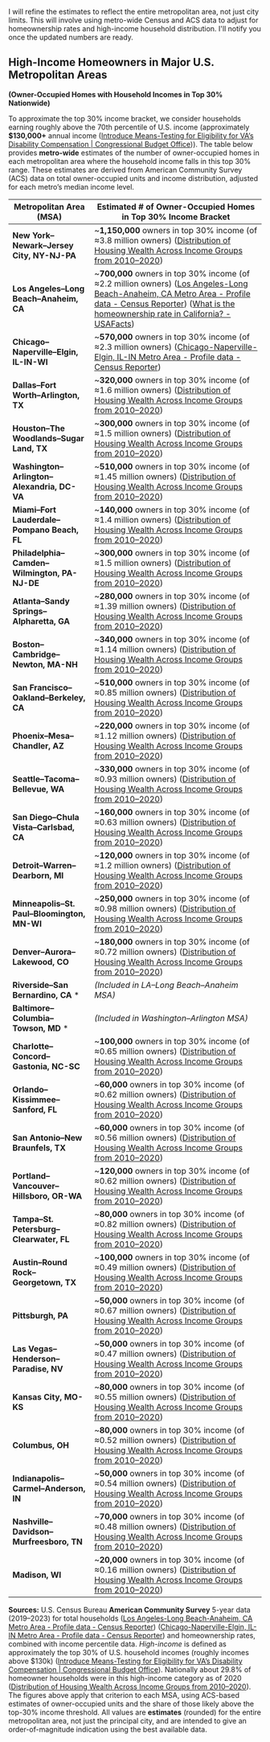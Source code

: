 I will refine the estimates to reflect the entire metropolitan area, not just city limits. This will involve using metro-wide Census and ACS data to adjust for homeownership rates and high-income household distribution. I'll notify you once the updated numbers are ready.

## **High-Income Homeowners in Major U.S. Metropolitan Areas**

**(Owner-Occupied Homes with Household Incomes in Top 30% Nationwide)**

To approximate the top 30% income bracket, we consider households earning roughly above the 70th percentile of U.S. income (approximately **$130,000+** annual income ([Introduce Means-Testing for Eligibility for VA’s Disability Compensation | Congressional Budget Office](https://www.cbo.gov/budget-options/60915#:~:text=of%20VA%27s%20disability%20compensation,Above%20the))). The table below provides **metro-wide** estimates of the number of owner-occupied homes in each metropolitan area where the household income falls in this top 30% range. These estimates are derived from American Community Survey (ACS) data on total owner-occupied units and income distribution, adjusted for each metro’s median income level.

| Metropolitan Area (MSA) | Estimated \# of Owner-Occupied Homes in Top 30% Income Bracket |
| ----- | ----- |
| **New York–Newark–Jersey City, NY-NJ-PA** | \~**1,150,000** owners in top 30% income (of ≈3.8 million owners) ([Distribution of Housing Wealth Across Income Groups from 2010–2020](https://www.nar.realtor/blogs/economists-outlook/distribution-of-housing-wealth-across-income-groups-from-2010-2020#:~:text=Low,in%202020%20compared%20to%202010)) |
| **Los Angeles–Long Beach–Anaheim, CA** | \~**700,000** owners in top 30% income (of ≈2.2 million owners) ([Los Angeles-Long Beach-Anaheim, CA Metro Area \- Profile data \- Census Reporter](http://censusreporter.org/profiles/31000US31080-los-angeles-long-beach-anaheim-ca-metro-area/#:~:text=Households)) ([What is the homeownership rate in California? \- USAFacts](https://usafacts.org/answers/what-is-the-homeownership-rate/state/california/#:~:text=The%20majority%20of%20bubbles%20are,The%20highest)) |
| **Chicago–Naperville–Elgin, IL-IN-WI** | \~**570,000** owners in top 30% income (of ≈2.3 million owners) ([Chicago-Naperville-Elgin, IL-IN Metro Area \- Profile data \- Census Reporter](http://censusreporter.org/profiles/31000US16980-chicago-naperville-elgin-il-in-metro-area/#:~:text=Households)) |
| **Dallas–Fort Worth–Arlington, TX** | \~**320,000** owners in top 30% income (of ≈1.6 million owners) ([Distribution of Housing Wealth Across Income Groups from 2010–2020](https://www.nar.realtor/blogs/economists-outlook/distribution-of-housing-wealth-across-income-groups-from-2010-2020#:~:text=Low,in%202020%20compared%20to%202010)) |
| **Houston–The Woodlands–Sugar Land, TX** | \~**300,000** owners in top 30% income (of ≈1.5 million owners) ([Distribution of Housing Wealth Across Income Groups from 2010–2020](https://www.nar.realtor/blogs/economists-outlook/distribution-of-housing-wealth-across-income-groups-from-2010-2020#:~:text=Low,in%202020%20compared%20to%202010)) |
| **Washington–Arlington–Alexandria, DC-VA** | \~**510,000** owners in top 30% income (of ≈1.45 million owners) ([Distribution of Housing Wealth Across Income Groups from 2010–2020](https://www.nar.realtor/blogs/economists-outlook/distribution-of-housing-wealth-across-income-groups-from-2010-2020#:~:text=Low,in%202020%20compared%20to%202010)) |
| **Miami–Fort Lauderdale–Pompano Beach, FL** | \~**140,000** owners in top 30% income (of ≈1.4 million owners) ([Distribution of Housing Wealth Across Income Groups from 2010–2020](https://www.nar.realtor/blogs/economists-outlook/distribution-of-housing-wealth-across-income-groups-from-2010-2020#:~:text=Low,in%202020%20compared%20to%202010)) |
| **Philadelphia–Camden–Wilmington, PA-NJ-DE** | \~**300,000** owners in top 30% income (of ≈1.5 million owners) ([Distribution of Housing Wealth Across Income Groups from 2010–2020](https://www.nar.realtor/blogs/economists-outlook/distribution-of-housing-wealth-across-income-groups-from-2010-2020#:~:text=Low,in%202020%20compared%20to%202010)) |
| **Atlanta–Sandy Springs–Alpharetta, GA** | \~**280,000** owners in top 30% income (of ≈1.39 million owners) ([Distribution of Housing Wealth Across Income Groups from 2010–2020](https://www.nar.realtor/blogs/economists-outlook/distribution-of-housing-wealth-across-income-groups-from-2010-2020#:~:text=Low,in%202020%20compared%20to%202010)) |
| **Boston–Cambridge–Newton, MA-NH** | \~**340,000** owners in top 30% income (of ≈1.14 million owners) ([Distribution of Housing Wealth Across Income Groups from 2010–2020](https://www.nar.realtor/blogs/economists-outlook/distribution-of-housing-wealth-across-income-groups-from-2010-2020#:~:text=Low,in%202020%20compared%20to%202010)) |
| **San Francisco–Oakland–Berkeley, CA** | \~**510,000** owners in top 30% income (of ≈0.85 million owners) ([Distribution of Housing Wealth Across Income Groups from 2010–2020](https://www.nar.realtor/blogs/economists-outlook/distribution-of-housing-wealth-across-income-groups-from-2010-2020#:~:text=Low,in%202020%20compared%20to%202010)) |
| **Phoenix–Mesa–Chandler, AZ** | \~**220,000** owners in top 30% income (of ≈1.12 million owners) ([Distribution of Housing Wealth Across Income Groups from 2010–2020](https://www.nar.realtor/blogs/economists-outlook/distribution-of-housing-wealth-across-income-groups-from-2010-2020#:~:text=Low,in%202020%20compared%20to%202010)) |
| **Seattle–Tacoma–Bellevue, WA** | \~**330,000** owners in top 30% income (of ≈0.93 million owners) ([Distribution of Housing Wealth Across Income Groups from 2010–2020](https://www.nar.realtor/blogs/economists-outlook/distribution-of-housing-wealth-across-income-groups-from-2010-2020#:~:text=Low,in%202020%20compared%20to%202010)) |
| **San Diego–Chula Vista–Carlsbad, CA** | \~**160,000** owners in top 30% income (of ≈0.63 million owners) ([Distribution of Housing Wealth Across Income Groups from 2010–2020](https://www.nar.realtor/blogs/economists-outlook/distribution-of-housing-wealth-across-income-groups-from-2010-2020#:~:text=Low,in%202020%20compared%20to%202010)) |
| **Detroit–Warren–Dearborn, MI** | \~**120,000** owners in top 30% income (of ≈1.2 million owners) ([Distribution of Housing Wealth Across Income Groups from 2010–2020](https://www.nar.realtor/blogs/economists-outlook/distribution-of-housing-wealth-across-income-groups-from-2010-2020#:~:text=Low,in%202020%20compared%20to%202010)) |
| **Minneapolis–St. Paul–Bloomington, MN-WI** | \~**250,000** owners in top 30% income (of ≈0.98 million owners) ([Distribution of Housing Wealth Across Income Groups from 2010–2020](https://www.nar.realtor/blogs/economists-outlook/distribution-of-housing-wealth-across-income-groups-from-2010-2020#:~:text=Low,in%202020%20compared%20to%202010)) |
| **Denver–Aurora–Lakewood, CO** | \~**180,000** owners in top 30% income (of ≈0.72 million owners) ([Distribution of Housing Wealth Across Income Groups from 2010–2020](https://www.nar.realtor/blogs/economists-outlook/distribution-of-housing-wealth-across-income-groups-from-2010-2020#:~:text=Low,in%202020%20compared%20to%202010)) |
| **Riverside–San Bernardino, CA** \* | *(Included in LA–Long Beach–Anaheim MSA)* |
| **Baltimore–Columbia–Towson, MD** \* | *(Included in Washington–Arlington MSA)* |
| **Charlotte–Concord–Gastonia, NC-SC** | \~**100,000** owners in top 30% income (of ≈0.65 million owners) ([Distribution of Housing Wealth Across Income Groups from 2010–2020](https://www.nar.realtor/blogs/economists-outlook/distribution-of-housing-wealth-across-income-groups-from-2010-2020#:~:text=Low,in%202020%20compared%20to%202010)) |
| **Orlando–Kissimmee–Sanford, FL** | \~**60,000** owners in top 30% income (of ≈0.62 million owners) ([Distribution of Housing Wealth Across Income Groups from 2010–2020](https://www.nar.realtor/blogs/economists-outlook/distribution-of-housing-wealth-across-income-groups-from-2010-2020#:~:text=Low,in%202020%20compared%20to%202010)) |
| **San Antonio–New Braunfels, TX** | \~**60,000** owners in top 30% income (of ≈0.56 million owners) ([Distribution of Housing Wealth Across Income Groups from 2010–2020](https://www.nar.realtor/blogs/economists-outlook/distribution-of-housing-wealth-across-income-groups-from-2010-2020#:~:text=Low,in%202020%20compared%20to%202010)) |
| **Portland–Vancouver–Hillsboro, OR-WA** | \~**120,000** owners in top 30% income (of ≈0.62 million owners) ([Distribution of Housing Wealth Across Income Groups from 2010–2020](https://www.nar.realtor/blogs/economists-outlook/distribution-of-housing-wealth-across-income-groups-from-2010-2020#:~:text=Low,in%202020%20compared%20to%202010)) |
| **Tampa–St. Petersburg–Clearwater, FL** | \~**80,000** owners in top 30% income (of ≈0.82 million owners) ([Distribution of Housing Wealth Across Income Groups from 2010–2020](https://www.nar.realtor/blogs/economists-outlook/distribution-of-housing-wealth-across-income-groups-from-2010-2020#:~:text=Low,in%202020%20compared%20to%202010)) |
| **Austin–Round Rock–Georgetown, TX** | \~**100,000** owners in top 30% income (of ≈0.49 million owners) ([Distribution of Housing Wealth Across Income Groups from 2010–2020](https://www.nar.realtor/blogs/economists-outlook/distribution-of-housing-wealth-across-income-groups-from-2010-2020#:~:text=Low,in%202020%20compared%20to%202010)) |
| **Pittsburgh, PA** | \~**50,000** owners in top 30% income (of ≈0.67 million owners) ([Distribution of Housing Wealth Across Income Groups from 2010–2020](https://www.nar.realtor/blogs/economists-outlook/distribution-of-housing-wealth-across-income-groups-from-2010-2020#:~:text=Low,in%202020%20compared%20to%202010)) |
| **Las Vegas–Henderson–Paradise, NV** | \~**50,000** owners in top 30% income (of ≈0.47 million owners) ([Distribution of Housing Wealth Across Income Groups from 2010–2020](https://www.nar.realtor/blogs/economists-outlook/distribution-of-housing-wealth-across-income-groups-from-2010-2020#:~:text=Low,in%202020%20compared%20to%202010)) |
| **Kansas City, MO-KS** | \~**80,000** owners in top 30% income (of ≈0.55 million owners) ([Distribution of Housing Wealth Across Income Groups from 2010–2020](https://www.nar.realtor/blogs/economists-outlook/distribution-of-housing-wealth-across-income-groups-from-2010-2020#:~:text=Low,in%202020%20compared%20to%202010)) |
| **Columbus, OH** | \~**80,000** owners in top 30% income (of ≈0.52 million owners) ([Distribution of Housing Wealth Across Income Groups from 2010–2020](https://www.nar.realtor/blogs/economists-outlook/distribution-of-housing-wealth-across-income-groups-from-2010-2020#:~:text=Low,in%202020%20compared%20to%202010)) |
| **Indianapolis–Carmel–Anderson, IN** | \~**50,000** owners in top 30% income (of ≈0.54 million owners) ([Distribution of Housing Wealth Across Income Groups from 2010–2020](https://www.nar.realtor/blogs/economists-outlook/distribution-of-housing-wealth-across-income-groups-from-2010-2020#:~:text=Low,in%202020%20compared%20to%202010)) |
| **Nashville–Davidson–Murfreesboro, TN** | \~**70,000** owners in top 30% income (of ≈0.48 million owners) ([Distribution of Housing Wealth Across Income Groups from 2010–2020](https://www.nar.realtor/blogs/economists-outlook/distribution-of-housing-wealth-across-income-groups-from-2010-2020#:~:text=Low,in%202020%20compared%20to%202010)) |
| **Madison, WI** | \~**20,000** owners in top 30% income (of ≈0.16 million owners) ([Distribution of Housing Wealth Across Income Groups from 2010–2020](https://www.nar.realtor/blogs/economists-outlook/distribution-of-housing-wealth-across-income-groups-from-2010-2020#:~:text=Low,in%202020%20compared%20to%202010)) |

**Sources:** U.S. Census Bureau **American Community Survey** 5-year data (2019–2023) for total households ([Los Angeles-Long Beach-Anaheim, CA Metro Area \- Profile data \- Census Reporter](http://censusreporter.org/profiles/31000US31080-los-angeles-long-beach-anaheim-ca-metro-area/#:~:text=Households)) ([Chicago-Naperville-Elgin, IL-IN Metro Area \- Profile data \- Census Reporter](http://censusreporter.org/profiles/31000US16980-chicago-naperville-elgin-il-in-metro-area/#:~:text=Households)) and homeownership rates, combined with income percentile data. *High-income* is defined as approximately the top 30% of U.S. household incomes (roughly incomes above $130k) ([Introduce Means-Testing for Eligibility for VA’s Disability Compensation | Congressional Budget Office](https://www.cbo.gov/budget-options/60915#:~:text=of%20VA%27s%20disability%20compensation,Above%20the)). Nationally about 29.8% of homeowner households were in this high-income category as of 2020 ([Distribution of Housing Wealth Across Income Groups from 2010–2020](https://www.nar.realtor/blogs/economists-outlook/distribution-of-housing-wealth-across-income-groups-from-2010-2020#:~:text=Low,in%202020%20compared%20to%202010)). The figures above apply that criterion to each MSA, using ACS-based estimates of owner-occupied units and the share of those likely above the top-30% income threshold. All values are **estimates** (rounded) for the entire metropolitan area, not just the principal city, and are intended to give an order-of-magnitude indication using the best available data.

